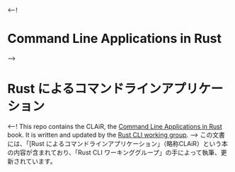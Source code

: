 <--!
# Command Line Applications in Rust
-->
# Rust によるコマンドラインアプリケーション
<--!
This repo contains the CLAiR, the [Command Line Applications in Rust][clair] book.
It is written and updated by the [Rust CLI working group][wg].
-->
この文書には、「[Rust によるコマンドラインアプリケーション」（略称CLAiR）という本の内容が含まれており、「Rust CLI ワーキンググループ」の手によって執筆、更新されています。


[clair]: https://rust-cli.github.io/book/
[wg]: https://github.com/rust-cli/meta
<!--stackedit_data:
eyJoaXN0b3J5IjpbMTgxNTMwNjM2N119
-->